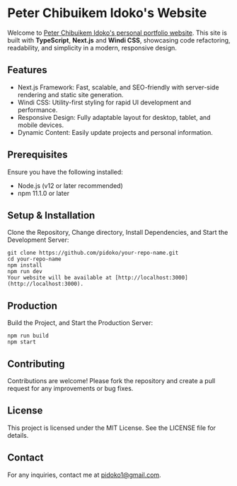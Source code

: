 # Peter Chibuikem Idoko's Website

Welcome to [Peter Chibuikem Idoko's personal portfolio website](https://pidoko.vercel.app/). This site is built with **TypeScript**, **Next.js** and **Windi CSS**, showcasing code refactoring, readability, and simplicity in a modern, responsive design.

## Features
- Next.js Framework: Fast, scalable, and SEO-friendly with server-side rendering and static site generation.
- Windi CSS: Utility-first styling for rapid UI development and performance.
- Responsive Design: Fully adaptable layout for desktop, tablet, and mobile devices.
- Dynamic Content: Easily update projects and personal information.

## Prerequisites
Ensure you have the following installed:
- Node.js (v12 or later recommended)
- npm 11.1.0 or later

## Setup & Installation
Clone the Repository, Change directory, Install Dependencies, and Start the Development Server:
```
git clone https://github.com/pidoko/your-repo-name.git
cd your-repo-name
npm install
npm run dev
Your website will be available at [http://localhost:3000](http://localhost:3000).
```

## Production
Build the Project, and Start the Production Server:
```
npm run build
npm start
```

## Contributing
Contributions are welcome! Please fork the repository and create a pull request for any improvements or bug fixes.

## License
This project is licensed under the MIT License. See the LICENSE file for details.

## Contact
For any inquiries, contact me at pidoko1@gmail.com.
